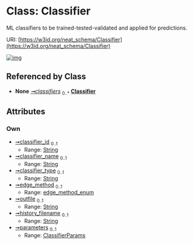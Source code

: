
# Class: Classifier


ML classifiers to be trained-tested-validated and applied for predictions.

URI: [https://w3id.org/neat_schema/Classifier](https://w3id.org/neat_schema/Classifier)


[![img](https://yuml.me/diagram/nofunky;dir:TB/class/[ClassifierParams],[ClassifierParams]<parameters%200..1-++[Classifier&#124;classifier_id:string%20%3F;classifier_name:string%20%3F;classifier_type:string%20%3F;edge_method:edge_method_enum%20%3F;outfile:string%20%3F;history_filename:string%20%3F],[ClassifierContainer]++-%20classifiers%200..*>[Classifier],[ClassifierContainer])](https://yuml.me/diagram/nofunky;dir:TB/class/[ClassifierParams],[ClassifierParams]<parameters%200..1-++[Classifier&#124;classifier_id:string%20%3F;classifier_name:string%20%3F;classifier_type:string%20%3F;edge_method:edge_method_enum%20%3F;outfile:string%20%3F;history_filename:string%20%3F],[ClassifierContainer]++-%20classifiers%200..*>[Classifier],[ClassifierContainer])

## Referenced by Class

 *  **None** *[➞classifiers](classifierContainer__classifiers.md)*  <sub>0..\*</sub>  **[Classifier](Classifier.md)**

## Attributes


### Own

 * [➞classifier_id](classifier__classifier_id.md)  <sub>0..1</sub>
     * Range: [String](types/String.md)
 * [➞classifier_name](classifier__classifier_name.md)  <sub>0..1</sub>
     * Range: [String](types/String.md)
 * [➞classifier_type](classifier__classifier_type.md)  <sub>0..1</sub>
     * Range: [String](types/String.md)
 * [➞edge_method](classifier__edge_method.md)  <sub>0..1</sub>
     * Range: [edge_method_enum](edge_method_enum.md)
 * [➞outfile](classifier__outfile.md)  <sub>0..1</sub>
     * Range: [String](types/String.md)
 * [➞history_filename](classifier__history_filename.md)  <sub>0..1</sub>
     * Range: [String](types/String.md)
 * [➞parameters](classifier__parameters.md)  <sub>0..1</sub>
     * Range: [ClassifierParams](ClassifierParams.md)
